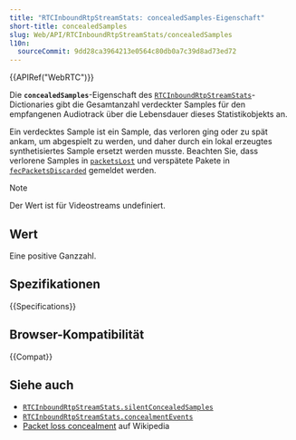```yaml
---
title: "RTCInboundRtpStreamStats: concealedSamples-Eigenschaft"
short-title: concealedSamples
slug: Web/API/RTCInboundRtpStreamStats/concealedSamples
l10n:
  sourceCommit: 9dd28ca3964213e0564c80db0a7c39d8ad73ed72
---
```


{{APIRef("WebRTC")}}

Die **`concealedSamples`**-Eigenschaft des [`RTCInboundRtpStreamStats`](/de/docs/Web/API/RTCInboundRtpStreamStats)-Dictionaries gibt die Gesamtanzahl verdeckter Samples für den empfangenen Audiotrack über die Lebensdauer dieses Statistikobjekts an.

Ein verdecktes Sample ist ein Sample, das verloren ging oder zu spät ankam, um abgespielt zu werden, und daher durch ein lokal erzeugtes synthetisiertes Sample ersetzt werden musste. Beachten Sie, dass verlorene Samples in [`packetsLost`](/de/docs/Web/API/RTCInboundRtpStreamStats/packetsLost) und verspätete Pakete in [`fecPacketsDiscarded`](/de/docs/Web/API/RTCInboundRtpStreamStats/fecPacketsDiscarded) gemeldet werden.

> [!NOTE]
> Der Wert ist für Videostreams undefiniert.

## Wert

Eine positive Ganzzahl.

## Spezifikationen

{{Specifications}}

## Browser-Kompatibilität

{{Compat}}

## Siehe auch

- [`RTCInboundRtpStreamStats.silentConcealedSamples`](/de/docs/Web/API/RTCInboundRtpStreamStats/silentConcealedSamples)
- [`RTCInboundRtpStreamStats.concealmentEvents`](/de/docs/Web/API/RTCInboundRtpStreamStats/concealmentEvents)
- [Packet loss concealment](https://en.wikipedia.org/wiki/Packet_loss_concealment) auf Wikipedia
